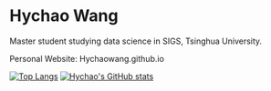 # Hychao Wang
Master student studying data science in SIGS, Tsinghua University.

Personal Website: Hychaowang.github.io

[![Top Langs](https://github-readme-stats.vercel.app/api/top-langs/?username=HychaoWang&langs_count=10&layout=compact)](https://github.com/anuraghazra/github-readme-stats) [![Hychao's GitHub stats](https://github-readme-stats.vercel.app/api?username=HychaoWang&show_icons=true&include_all_commits=true)](https://github.com/anuraghazra/github-readme-stats)

